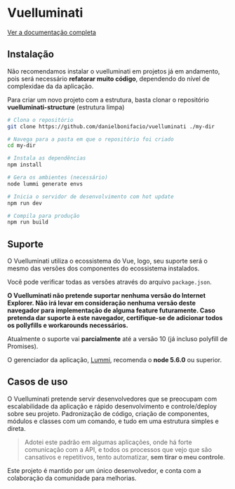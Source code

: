 # Vuelluminati

[Ver a documentação completa](https://danielbonifacio.com.br/vuelluminati)

## Instalação
Não recomendamos instalar o vuelluminati em projetos já em andamento, pois será necessário **refatorar muito código**, dependendo do nível de complexidae da da aplicação.

Para criar um novo projeto com a estrutura, basta clonar o repositório **vuelluminati-structure** (estrutura limpa)

``` sh
# Clona o repositório
git clone https://github.com/danielbonifacio/vuelluminati ./my-dir

# Navega para a pasta em que o repositório foi criado
cd my-dir

# Instala as dependências
npm install

# Gera os ambientes (necessário)
node lummi generate envs

# Inicia o servidor de desenvolvimento com hot update
npm run dev

# Compila para produção
npm run build
```

## Suporte

O Vuelluminati utiliza o ecossistema do Vue, logo, seu suporte será o mesmo das versões dos componentes do ecossistema instalados.

Você pode verificar todas as versões através do arquivo `package.json`.

**O Vuelluminati não pretende suportar nenhuma versão do Internet Explorer. Não irá levar em consideração nenhuma versão deste navegador para implementação de alguma feature futuramente. Caso pretenda dar suporte à este navegador, certifique-se de adicionar todos os pollyfills e workarounds necessários.**

Atualmente o suporte vai **parcialmente** até a versão 10 (já incluso polyfill de Promises).

O gerenciador da aplicação, [Lummi](/lummi), recomenda o **node 5.6.0** ou superior.

## Casos de uso
O Vuelluminati pretende servir desenvolvedores que se preocupam com escalabilidade da aplicação e rápido desenvolvimento e controle/deploy sobre seu projeto. Padronização de código, criação de componentes, módulos e classes com um comando, e tudo em uma estrutura simples e direta.

> Adotei este padrão em algumas aplicações, onde há forte comunicação com a API,
e todos os processos que vejo que são cansativos e repetitivos, tento automatizar, **sem tirar o meu controle**.

Este projeto é mantido por um único desenvolvedor, e conta com a colaboração da comunidade para melhorias.

